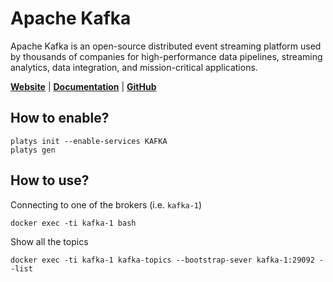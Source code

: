 # Apache Kafka

Apache Kafka is an open-source distributed event streaming platform used by thousands of companies for high-performance data pipelines, streaming analytics, data integration, and mission-critical applications. 

**[Website](http://kafka.apache.org)** | **[Documentation](https://kafka.apache.org/documentation)** | **[GitHub](https://github.com/apache/kafka)**

## How to enable?

```
platys init --enable-services KAFKA
platys gen
```

## How to use?

Connecting to one of the brokers (i.e. `kafka-1`)

```
docker exec -ti kafka-1 bash
```

Show all the topics

```
docker exec -ti kafka-1 kafka-topics --bootstrap-sever kafka-1:29092 --list
```


